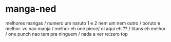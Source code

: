 # manga-ned
melhores mangas /
numero um naruto 1 e 2 nem um nem outro /
boruto e melhor. vc nao manja /
melhor eh one piece/
oi aqui eh ?? /
titans eh melhor /
one punch nao tem pra ninguem /
nada a ver re:zero top
